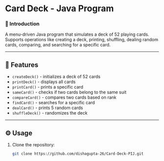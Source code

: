 # Card Deck - Java Program

### 📌 Introduction
A menu-driven Java program that simulates a deck of 52 playing cards. Supports operations like creating a deck, printing, shuffling, dealing random cards, comparing, and searching for a specific card.

---

## 🚀 Features
- `createDeck()` - initializes a deck of 52 cards
- `printDeck()` - displays all cards
- `printCard()` - prints a specific card
- `sameCard()` - checks if two cards belong to the same suit
- `compareCard()` - compares two cards based on rank
- `findCard()` - searches for a specific card
- `dealCard()` - prints 5 random cards
- `shuffleDeck()` - randomizes the deck

---

## ⚙️ Usage
1. Clone the repository:
   ```sh
   git clone https://github.com/dishagupta-26/Card-Deck-PIJ.git 